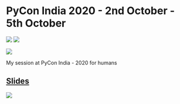 # PyCon India 2020 - 2nd October - 5th October
[![](https://img.shields.io/github/license/sourcerer-io/hall-of-fame.svg?colorB=ff0000)](https://github.com/akshaybahadur21/Emojinator/blob/master/LICENSE.md)  [![](https://img.shields.io/badge/Akshay-Bahadur-brightgreen.svg?colorB=ff0000)](https://akshaybahadur.com)

[<img src = "https://ts-production.imgix.net/images/mobile-cover-uploaded/5c56d74e-d7bc-4f3b-9499-4def79cdf512.jpg?auto=compress,format&w=800&h=450">](https://in.pycon.org/2020/)

My session at PyCon India - 2020 for humans

## [Slides](https://docs.google.com/presentation/d/1H3KwWbqBd-i9yTteZsJdkzVoY3U-eKI23oq91JO3zoI/edit?usp=sharing)

<img src = "https://github.com/akshaybahadur21/PyCon-2020/blob/main/0.png">
